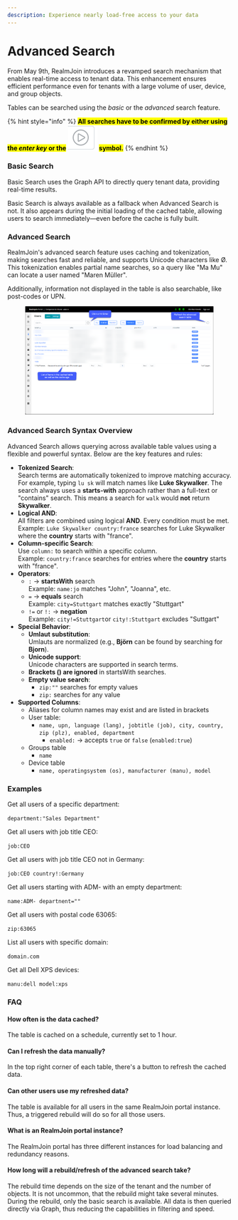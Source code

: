 ```yaml
---
description: Experience nearly load-free access to your data
---
```


# Advanced Search

From May 9th, RealmJoin introduces a revamped search mechanism that enables real-time access to tenant data. This enhancement ensures efficient performance even for tenants with a large volume of user, device, and group objects.

Tables can be searched using the _basic_ or the _advanced_ search feature.&#x20;

{% hint style="info" %}
<mark style="background-color:yellow;">**All searches have to be confirmed by either using the**</mark><mark style="background-color:yellow;">**&#x20;**</mark>_<mark style="background-color:yellow;">**enter key**</mark>_<mark style="background-color:yellow;">**&#x20;**</mark><mark style="background-color:yellow;">**or the**</mark>  <img src="../../.gitbook/assets/image (31).png" alt="" data-size="line"> <mark style="background-color:yellow;">**symbol.**</mark>&#x20;
{% endhint %}

### Basic Search

Basic Search uses the Graph API to directly query tenant data, providing real-time results.&#x20;

Basic Search is always available as a fallback when Advanced Search is not. It also appears during the initial loading of the cached table, allowing users to search immediately—even before the cache is fully built.

### Advanced Search

RealmJoin's advanced search feature uses caching and tokenization, making searches fast and reliable, and supports Unicode characters like Ø. This tokenization enables partial name searches, so a query like "Ma Mu" can locate a user named "Maren Müller".&#x20;

Additionally, information not displayed in the table is also searchable, like post-codes or UPN.&#x20;

<figure><img src="../../.gitbook/assets/image (32).png" alt=""><figcaption></figcaption></figure>

### Advanced Search Syntax Overview

Advanced Search allows querying across available table values using a flexible and powerful syntax. Below are the key features and rules:

* **Tokenized Search**:\
  Search terms are automatically tokenized to improve matching accuracy. For example, typing `lu sk` will match names like **Luke Skywalker**. The search always uses a **starts-with** approach rather than a full-text or "contains" search. This means a search for `walk` would **not** return **Skywalker**.
* **Logical AND**:\
  All filters are combined using logical **AND**. Every condition must be met.\
  Example: `Luke Skywalker country:france` searches for Luke Skywalker where the **country** starts with "france".
* **Column-specific Search**:\
  Use `column:` to search within a specific column.\
  Example: `country:france` searches for entries where the **country** starts with "france".
* **Operators**:
  * `:` → **startsWith** search\
    Example: `name:jo` matches "John", "Joanna", etc.
  * `=` → **equals** search\
    Example: `city=Stuttgart` matches exactly "Stuttgart"
  * `!=` or `!:` → **negation**\
    Example: `city!=Stuttgart`or `city!:Stuttgart` excludes "Suttgart"
* **Special Behavior**:
  * **Umlaut substitution**:\
    Umlauts are normalized (e.g., **Björn** can be found by searching for **Bjorn**).
  * **Unicode support**:\
    Unicode characters are supported in search terms.
  * **Brackets () are ignored** in startsWith searches.
  * **Empty value search**:
    * `zip:""` searches for empty values
    * `zip:` searches for any value
* **Supported Columns**:
  * Aliases for column names may exist and are listed in brackets
  * User table:
    * `name, upn, language (lang), jobtitle (job), city, country, zip (plz), enabled, department`
      * `enabled:` → accepts `true` or `false` (`enabled:true`)
  * Groups table
    * `name`
  * Device table
    * `name, operatingsystem (os), manufacturer (manu), model`

### Examples

Get all users of a specific department:

`department:"Sales Department"`

Get all users with job title CEO:

`job:CEO`

Get all users with job title CEO not in Germany:

`job:CEO country!:Germany`

Get all users starting with ADM- with an empty department:

`name:ADM- departnent=""`

Get all users with postal code 63065:

`zip:63065`

List all users with specific domain:

`domain.com`

Get all Dell XPS devices:

`manu:dell model:xps`&#x20;

### FAQ

#### How often is the data cached?

The table is cached on a schedule, currently set to 1 hour.&#x20;

#### Can I refresh the data manually?

In the top right corner of each table, there's a button to refresh the cached data.

#### Can other users use my refreshed data?

The table is available for all users in the same RealmJoin portal instance. Thus, a triggered rebuild will do so for all those users.&#x20;

#### What is an RealmJoin portal instance?

The RealmJoin portal has three different instances for load balancing and redundancy reasons.&#x20;

#### How long will a rebuild/refresh of the advanced search take?

The rebuild time depends on the size of the tenant and the number of objects. It is not uncommon, that the rebuild might take several minutes. During the rebuild, only the basic search is available. All data is then queried directly via Graph, thus reducing the capabilities in filtering and speed.
